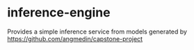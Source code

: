# inference-engine
Provides a simple inference service from models generated by https://github.com/angmedin/capstone-project
